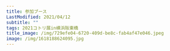 ```yaml
---
title: 参加ブース
LastModified: 2021/04/12
subtitle: ""
tags: 2021コトリ展in横浜阪東橋
title_image: /img/729efe04-6720-409d-be8c-fab4af47e046.jpeg
image: /img/1618188624095.jpg
---
```

